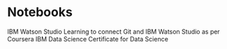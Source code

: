 # Notebooks
IBM Watson Studio
Learning to connect Git and IBM Watson Studio as per Coursera IBM Data Science Certificate for Data Science
